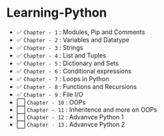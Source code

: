 # Learning-Python

- ✅ `Chapter - 1` : Modules, Pip and Comments
- ✅ `Chapter - 2` : Variables and Datatype
- ✅ `Chapter - 3` : Strings
- ✅ `Chapter - 4` : List and Tuples
- ✅ `Chapter - 5` : Dictionary and Sets
- ✅ `Chapter - 6` : Conditional expressions
- ✅ `Chapter - 7` : Loops in Python
- ✅ `Chapter - 8` : Functions and Recursions
- ✅ `Chapter - 9` : File I/O
- ⬜ `Chapter - 10` : OOPs
- ⬜ `Chapter - 11` : Inheritence and more on OOPs
- ⬜ `Chapter - 12` : Advanvce Python 1
- ⬜ `Chapter - 13` : Advanvce Python 2